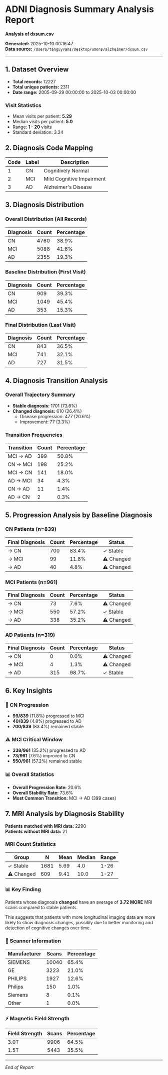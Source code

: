 # ADNI Diagnosis Summary Analysis Report

**Analysis of dxsum.csv**

**Generated:** 2025-10-10 00:16:47  
**Data source:** `/Users/tanguyvans/Desktop/umons/alzheimer/dxsum.csv`

---

## 1. Dataset Overview

- **Total records:** 12227
- **Total unique patients:** 2311
- **Date range:** 2005-09-29 00:00:00 to 2025-10-03 00:00:00

### Visit Statistics

- Mean visits per patient: **5.29**
- Median visits per patient: **5.0**
- Range: **1 - 20** visits
- Standard deviation: 3.24

## 2. Diagnosis Code Mapping

| Code | Label | Description |
|------|-------|-------------|
| 1 | CN | Cognitively Normal |
| 2 | MCI | Mild Cognitive Impairment |
| 3 | AD | Alzheimer's Disease |

## 3. Diagnosis Distribution

### Overall Distribution (All Records)

| Diagnosis | Count | Percentage |
|-----------|-------|------------|
| CN | 4760 | 38.9% |
| MCI | 5088 | 41.6% |
| AD | 2355 | 19.3% |

### Baseline Distribution (First Visit)

| Diagnosis | Count | Percentage |
|-----------|-------|------------|
| CN | 909 | 39.3% |
| MCI | 1049 | 45.4% |
| AD | 353 | 15.3% |

### Final Distribution (Last Visit)

| Diagnosis | Count | Percentage |
|-----------|-------|------------|
| CN | 843 | 36.5% |
| MCI | 741 | 32.1% |
| AD | 727 | 31.5% |

## 4. Diagnosis Transition Analysis

### Overall Trajectory Summary

- **Stable diagnosis:** 1701 (73.6%)
- **Changed diagnosis:** 610 (26.4%)
  - Disease progression: 477 (20.6%)
  - Improvement: 77 (3.3%)

### Transition Frequencies

| Transition | Count | Percentage |
|------------|-------|------------|
| MCI → AD | 399 | 50.8% |
| CN → MCI | 198 | 25.2% |
| MCI → CN | 141 | 18.0% |
| AD → MCI | 34 | 4.3% |
| CN → AD | 11 | 1.4% |
| AD → CN | 2 | 0.3% |

## 5. Progression Analysis by Baseline Diagnosis

### CN Patients (n=839)

| Final Diagnosis | Count | Percentage | Status |
|-----------------|-------|------------|--------|
| → CN | 700 | 83.4% | ✓ Stable |
| → MCI | 99 | 11.8% | ⚠️ Changed |
| → AD | 40 | 4.8% | ⚠️ Changed |

### MCI Patients (n=961)

| Final Diagnosis | Count | Percentage | Status |
|-----------------|-------|------------|--------|
| → CN | 73 | 7.6% | ⚠️ Changed |
| → MCI | 550 | 57.2% | ✓ Stable |
| → AD | 338 | 35.2% | ⚠️ Changed |

### AD Patients (n=319)

| Final Diagnosis | Count | Percentage | Status |
|-----------------|-------|------------|--------|
| → CN | 0 | 0.0% | ⚠️ Changed |
| → MCI | 4 | 1.3% | ⚠️ Changed |
| → AD | 315 | 98.7% | ✓ Stable |

## 6. Key Insights

### 🧠 CN Progression

- **99/839** (11.8%) progressed to MCI
- **40/839** (4.8%) progressed to AD
- **700/839** (83.4%) remained stable

### ⚠️ MCI Critical Window

- **338/961** (35.2%) progressed to AD
- **73/961** (7.6%) improved to CN
- **550/961** (57.2%) remained stable

### 📊 Overall Statistics

- **Overall Progression Rate:** 20.6%
- **Overall Stability Rate:** 73.6%
- **Most Common Transition:** MCI → AD (399 cases)

## 7. MRI Analysis by Diagnosis Stability

**Patients matched with MRI data:** 2290  
**Patients without MRI data:** 21

### MRI Count Statistics

| Group | N | Mean | Median | Range |
|-------|---|------|--------|-------|
| ✓ Stable | 1681 | 5.69 | 4.0 | 1-26 |
| ⚠️ Changed | 609 | 9.41 | 10.0 | 1-27 |

### 📊 Key Finding

Patients whose diagnosis **changed** have an average of **3.72 MORE** MRI scans compared to stable patients.

This suggests that patients with more longitudinal imaging data are more likely to show diagnosis changes, possibly due to better monitoring and detection of cognitive changes over time.

### 🔬 Scanner Information

| Manufacturer | Scans | Percentage |
|--------------|-------|------------|
| SIEMENS | 10040 | 65.4% |
| GE | 3223 | 21.0% |
| PHILIPS | 1927 | 12.6% |
| Philips | 150 | 1.0% |
| Siemens | 8 | 0.1% |
| Other | 1 | 0.0% |

### ⚡ Magnetic Field Strength

| Field Strength | Scans | Percentage |
|----------------|-------|------------|
| 3.0T | 9906 | 64.5% |
| 1.5T | 5443 | 35.5% |

---

*End of Report*
